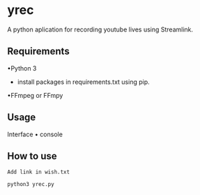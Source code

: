 # yrec 

A python aplication for recording youtube lives using Streamlink.

## Requirements

•Python 3  
- install packages in requirements.txt using pip.

•FFmpeg or FFmpy

## Usage

Interface
• console

## How to use
``Add link in wish.txt``

````
python3 yrec.py

````

